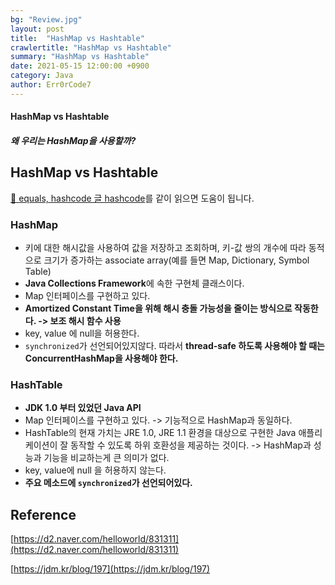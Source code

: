 ```yaml
---
bg: "Review.jpg"
layout: post
title:  "HashMap vs Hashtable"
crawlertitle: "HashMap vs Hashtable"
summary: "HashMap vs Hashtable"
date: 2021-05-15 12:00:00 +0900
category: Java
author: Err0rCode7
---
```


#### HashMap vs Hashtable

##### 왜 우리는 HashMap을 사용할까?

## HashMap vs Hashtable

[🔗 equals, hashcode 글 hashcode](https://err0rcode7.github.io/java/2021/04/21/equals_hashCode.html)를 같이 읽으면 도움이 됩니다.

### HashMap

- 키에 대한 해시값을 사용하여 값을 저장하고 조회하며, 키-값 쌍의 개수에 따라 동적으로 크기가 증가하는 associate array(예를 들면 Map, Dictionary, Symbol Table)
- **Java Collections Framework**에 속한 구현체 클래스이다.
- Map 인터페이스를 구현하고 있다.
- **Amortized Constant Time을 위해 해시 충돌 가능성을 줄이는 방식으로 작동한다. -> 보조 해시 함수 사용**
- key, value 에 null을 허용한다.
- `synchronized`가 선언되어있지않다. 따라서 **thread-safe 하도록 사용해야 할 때는 ConcurrentHashMap을 사용해야 한다.**

### HashTable

- **JDK 1.0 부터 있었던 Java API**
- Map 인터페이스를 구현하고 있다. -> 기능적으로 HashMap과 동일하다.
- HashTable의 현재 가치는 JRE 1.0, JRE 1.1 환경을 대상으로 구현한 Java 애플리케이션이 잘 동작할 수 있도록 하위 호환성을 제공하는 것이다. -> HashMap과 성능과 기능을 비교하는게 큰 의미가 없다.
- key, value에 null 을 허용하지 않는다.
- **주요 메소드에 `synchronized`가 선언되어있다.**

## Reference

[https://d2.naver.com/helloworld/831311](https://d2.naver.com/helloworld/831311)

[https://jdm.kr/blog/197](https://jdm.kr/blog/197)